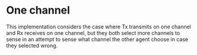 # One channel

This implementation considers the case where Tx transmits on one channel and Rx receives on one channel, but they both select more channels to sense in an attempt to sense what channel the other agent choose in case they selected wrong.
